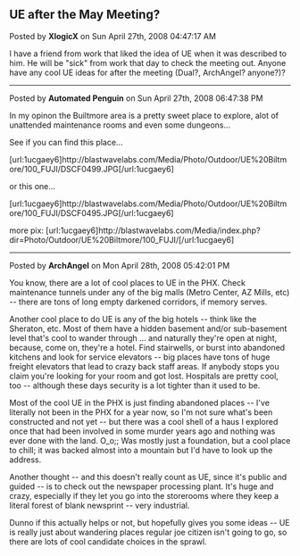 ## UE after the May Meeting?
Posted by **XlogicX** on Sun April 27th, 2008 04:47:17 AM

I have a friend from work that liked the idea of UE when it was described to him. He will be &quot;sick&quot; from work that day to check the meeting out. Anyone have any cool UE ideas for after the meeting (Dual?, ArchAngel? anyone?)?

--------------------------------------------------------------------------------

Posted by **Automated Penguin** on Sun April 27th, 2008 06:47:38 PM

In my opinon the Builtmore area is a pretty sweet place to explore, alot of unattended maintenance rooms and even some dungeons...

See if you can find this place...

[url:1ucgaey6]http&#58;//blastwavelabs&#46;com/Media/Photo/Outdoor/UE%20Biltmore/100_FUJI/DSCF0499&#46;JPG[/url:1ucgaey6]

or this one...

[url:1ucgaey6]http&#58;//blastwavelabs&#46;com/Media/Photo/Outdoor/UE%20Biltmore/100_FUJI/DSCF0495&#46;JPG[/url:1ucgaey6]


more pix: [url:1ucgaey6]http&#58;//blastwavelabs&#46;com/Media/index&#46;php?dir=Photo/Outdoor/UE%20Biltmore/100_FUJI/[/url:1ucgaey6]

--------------------------------------------------------------------------------

Posted by **ArchAngel** on Mon April 28th, 2008 05:42:01 PM

You know, there are a lot of cool places to UE in the PHX. Check maintenance tunnels under any of the big malls (Metro Center, AZ Mills, etc) -- there are tons of long empty darkened corridors, if memory serves. 

Another cool place to do UE is any of the big hotels -- think like the Sheraton, etc. Most of them have a hidden basement and/or sub-basement level that's cool to wander through ... and naturally they're open at night, because, come on, they're a hotel. Find stairwells, or burst into abandoned kitchens and look for service elevators -- big places have tons of huge freight elevators that lead to crazy back staff areas. If anybody stops you claim you're looking for your room and got lost. Hospitals are pretty cool, too -- although these days security is a lot tighter than it used to be.

Most of the cool UE in the PHX is just finding abandoned places -- I've literally not been in the PHX for a year now, so I'm not sure what's been constructed and not yet -- but there was a cool shell of a haus I explored once that had been involved in some murder years ago and nothing was ever done with the land. O_o;; Was mostly just a foundation, but a cool place to chill; it was backed almost into a mountain but I'd have to look up the address.

Another thought -- and this doesn't really count as UE, since it's public and guided -- is to check out the newspaper processing plant. It's huge and crazy, especially if they let you go into the storerooms where they keep a literal forest of blank newsprint -- very industrial.

Dunno if this actually helps or not, but hopefully gives you some ideas -- UE is really just about wandering places regular joe citizen isn't going to go, so there are lots of cool candidate choices in the sprawl.
